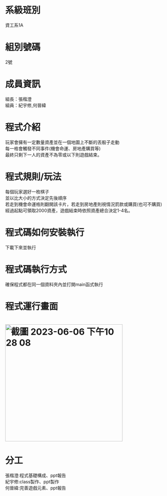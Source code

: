 # 系級班別
資工系1A
# 組別號碼
2號
# 成員資訊
組長：張楷澄<br>
組員：紀宇修,何晉緯
# 程式介紹
玩家會擁有一定數量資產並在一個地圖上不斷的丟骰子走動<br>
每一格會觸發不同事件(機會命運、房地產購買等)<br>
最終只剩下一人的資產不為零或以下則遊戲結束。
# 程式規則/玩法
每個玩家選好一枚棋子<br>
並以比大小的方式決定先後順序<br>
若走到機會命運格則翻開該卡片，若走到房地產則視情況罰款或購買(也可不購買)<br>
經過起點可領取2000資產，遊戲結束時依照資產總合決定1-4名。
# 程式碼如何安裝執行
下載下來並執行
# 程式碼執行方式
確保程式都在同一個資料夾內並打開main函式執行
# 程式運行畫面
# <img width="374" alt="截圖 2023-06-06 下午10 28 08" src="https://github.com/supertobysabi/-/assets/126648883/59556ea0-ce68-4ce2-add9-3812a28ec593">
# 分工
張楷澄:程式基礎構成、ppt報告<br>
紀宇修:class製作、ppt製作<br>
何晉緯:完善遊戲元素、ppt報告<br>
